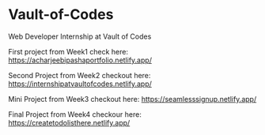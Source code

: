 # Vault-of-Codes
Web Developer Internship at Vault of Codes

First project from Week1 check here:
https://acharjeebipashaportfolio.netlify.app/

Second Project from Week2 checkout here:
https://internshipatvaultofcodes.netlify.app/

Mini Project from Week3 checkout here:
https://seamlesssignup.netlify.app/

Final Project from Week4 checkour here: 
https://createtodolisthere.netlify.app/
